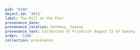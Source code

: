 ```yaml
---
pid: '6146'
object_id: '3631'
label: The Mill on the Pier
provenance_date:
provenance_location: Germany, Saxony
provenance_text: Collection of Friedrich August II of Saxony
order: '1260'
collection: provenance
---
```

